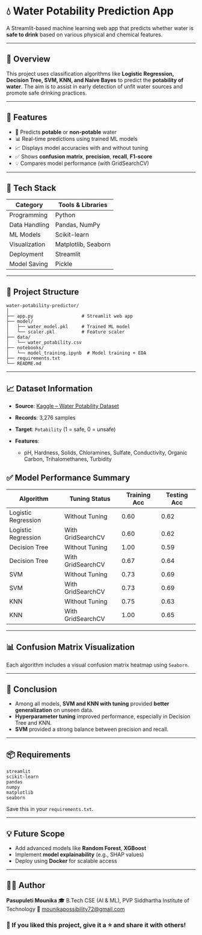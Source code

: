 


# 💧 Water Potability Prediction App

A Streamlit-based machine learning web app that predicts whether water is **safe to drink** based on various physical and chemical features.

---

## 📌 Overview

This project uses classification algorithms like **Logistic Regression, Decision Tree, SVM, KNN, and Naive Bayes** to predict the **potability of water**. The aim is to assist in early detection of unfit water sources and promote safe drinking practices.

---

## 🚀 Features

* 🧪 Predicts **potable** or **non-potable** water
* 📊 Real-time predictions using trained ML models
* 📈 Displays model accuracies with and without tuning
* ✅ Shows **confusion matrix**, **precision**, **recall**, **F1-score**
* 💡 Compares model performance (with GridSearchCV)

---

## 🧰 Tech Stack

| Category      | Tools & Libraries   |
| ------------- | ------------------- |
| Programming   | Python              |
| Data Handling | Pandas, NumPy       |
| ML Models     | Scikit-learn        |
| Visualization | Matplotlib, Seaborn |
| Deployment    | Streamlit           |
| Model Saving  | Pickle              |

---

## 📂 Project Structure

```
water-potability-predictor/
│
├── app.py                  # Streamlit web app
├── model/                  
│   ├── water_model.pkl     # Trained ML model
│   └── scaler.pkl          # Feature scaler
├── data/
│   └── water_potability.csv
├── notebooks/
│   └── model_training.ipynb  # Model training + EDA
├── requirements.txt
└── README.md
```

---

## 📈 Dataset Information

* **Source**: [Kaggle – Water Potability Dataset](https://www.kaggle.com/datasets/adityakadiwal/water-potability)
* **Records**: 3,276 samples
* **Target**: `Potability` (1 = safe, 0 = unsafe)
* **Features**:

  * pH, Hardness, Solids, Chloramines, Sulfate, Conductivity, Organic Carbon, Trihalomethanes, Turbidity




## ✅ Model Performance Summary

| Algorithm           | Tuning Status     | Training Acc | Testing Acc |
| ------------------- | ----------------- | ------------ | ----------- |
| Logistic Regression | Without Tuning    | 0.60         | 0.62        |
| Logistic Regression | With GridSearchCV | 0.60         | 0.62        |
| Decision Tree       | Without Tuning    | 1.00         | 0.59        |
| Decision Tree       | With GridSearchCV | 0.67         | 0.64        |
| SVM                 | Without Tuning    | 0.73         | 0.69        |
| SVM                 | With GridSearchCV | 0.73         | 0.69        |
| KNN                 | Without Tuning    | 0.75         | 0.63        |
| KNN                 | With GridSearchCV | 1.00         | 0.65        |

---

## 📊 Confusion Matrix Visualization

Each algorithm includes a visual confusion matrix heatmap using `Seaborn`.

---

## 📝 Conclusion

* Among all models, **SVM and KNN with tuning** provided **better generalization** on unseen data.
* **Hyperparameter tuning** improved performance, especially in Decision Tree and KNN.
* **SVM** provided a strong balance between precision and recall.

---

## 📦 Requirements

```
streamlit
scikit-learn
pandas
numpy
matplotlib
seaborn
```

Save this in your `requirements.txt`.

---

## 💡 Future Scope

* Add advanced models like **Random Forest**, **XGBoost**
* Implement **model explainability** (e.g., SHAP values)
* Deploy using **Docker** for scalable access

---

## 🙋‍♀️ Author

**Pasupuleti Mounika**
🎓 B.Tech CSE (AI & ML), PVP Siddhartha Institute of Technology
📧 [mounikapossibility72@gmail.com](mailto:mounikapossibility72@gmail.com)


### 🌟 If you liked this project, give it a ⭐ and share it with others!


